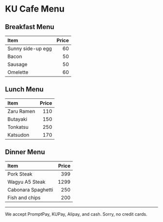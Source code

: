 # KU Cafe Menu

## Breakfast Menu

| Item                                   | Price |
|:---------------------------------------|------:|
| Sunny side-up egg                      |  60   |
| Bacon                                  |  50   |
| Sausage                                |  50   |
| Omelette                               |  60   |

## Lunch Menu
| Item                                   | Price |
|:---------------------------------------|------:|
| Zaru Ramen                             |  110  |
| Butayaki                               |  150  |
| Tonkatsu                               |  250  |
| Katsudon                               |  170  |

## Dinner Menu

| Item                                   | Price |
|:---------------------------------------|------:|
| Pork Steak                             |  399  |
| Wagyu A5 Steak                         |  1299 |
| Cabonara Spaghetti                     |  250  |
| Fish and chips                         |  200  |

---

We accept PromptPay, KUPay, Alipay, and cash. Sorry, no credit cards.

